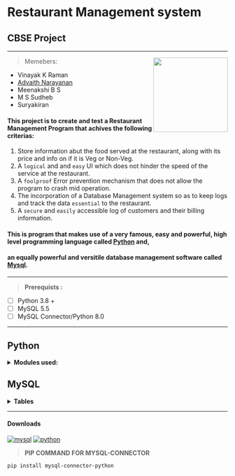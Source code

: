 # **Restaurant Management system**
## CBSE Project
---
<img align="right" width="170" height="170" src="https://i.imgur.com/oeCaInY.png"> 

> Memebers:  
 -  Vinayak K Raman  
 -  [Advaith Narayanan](https://twitter.com/advaithnarayan) 
 -  Meenakshi B S 
 -  M S Sudheb
 -  Suryakiran
#### This project is to create and test a Restaurant Management Program that achives the following criterias:
 1. Store information abut the food served at the restaurant, along with its price and info on if it is Veg or Non-Veg.
 2. A `logical` and and `easy` UI which does not hinder the speed of the service at the restaurant.
 3. A `foolproof` Error prevention mechanism that does not allow the program to crash mid operation.
 4. The incorporation of a Database Management system so as to keep logs and track the data `essential` to the restaurant.
 5. A `secure` and `easily` accessible log of customers and their billing information.  
 
#### This is program that makes use of a very famous, easy and powerful, high level programming language called [**Python**](https://en.wikipedia.org/wiki/Python_(programming_language)) and,
#### an equally powerful and versitile database management software called [**Mysql**](https://en.wikipedia.org/wiki/MySQL).  
---
> **Prerequists :**
 - [ ] Python 3.8 +
 - [ ] MySQL 5.5
 - [ ] MySQL Connector/Python 8.0
 
--- 

## Python

<details><summary><b>Modules used:</summary></b> 

##### No Custom modules are used

 - mysql.connector
 - csv
 - random
 - smtplib
 - ssl
 - os
 - time
 
</details>

## MySQL 

<details><summary><b>Tables</summary></b>  

| Field | Type | Null | Key | Default | Extra |
|----------|-------------|------|-----|---------|-------|
| fno | int(3)      | NO   | PRIMARY KEY | NULL    |       |
| fname | varchar(50) | YES  |     | NULL    |       |
| type | varchar(20) | YES  |     | NULL    |       |
| price  | int(5)      | YES  |     | NULL    |       |

 </details>


---


#### Downloads 

[![mysql](https://i.ibb.co/MCjFnY3/Mysql.png)](https://drive.google.com/file/d/1atgvrxOllQFe0fN6j3T2MJfnDmEaCNlH/view?usp=sharing)
[![python](https://i.ibb.co/0XCPPcF/Python.png)](https://www.python.org/)

>**PIP COMMAND FOR MYSQL-CONNECTOR**

`pip install mysql-connector-python`
